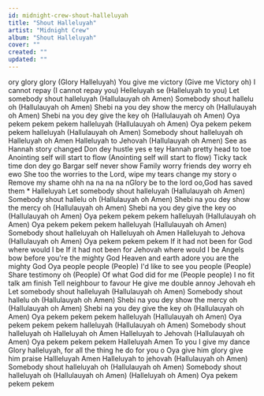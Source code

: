 ```yaml
---
id: midnight-crew-shout-halleluyah
title: "Shout Halleluyah"
artist: "Midnight Crew"
album: "Shout Halleluyah"
cover: ""
created: ""
updated: ""
---
```


ory glory glory (Glory Halleluyah)
You give me victory (Give me Victory oh)
I cannot repay (I cannot repay you)
Helleluyah se (Halleluyah to you)
Let somebody shout halleluyah
(Hallulauyah oh Amen)
Somebody shout hallelu oh
(Hallulauyah oh Amen)
Shebi na you dey show the mercy oh
(Hallulauyah oh Amen)
Shebi na you dey give the key oh
(Hallulauyah oh Amen)
Oya pekem pekem pekem halleluyah
(Hallulauyah oh Amen)
Oya pekem pekem pekem halleluyah
(Hallulauyah oh Amen)
Somebody shout halleluyah oh
Halleluyah oh Amen
Halleluyah to Jehovah
(Hallulauyah oh Amen)
See as Hannah story changed
Don dey hustle yes e tey
Hannah pretty head to toe
Anointing self will start to flow
(Anointing self will start to flow)
Ticky tack time don dey go
Bargar self never show
Family worry friends dey worry eh ewo
She too the worries to the Lord, wipe my tears change my story o
Remove my shame ohh na na na na nGlory be to the lord oo,God has saved them *
Halleluyah
Let somebody shout halleluyah
(Hallulauyah oh Amen)
Somebody shout hallelu oh
(Hallulauyah oh Amen)
Shebi na you dey show the mercy oh
(Hallulauyah oh Amen)
Shebi na you dey give the key oo
(Hallulauyah oh Amen)
Oya pekem pekem pekem halleluyah
(Hallulauyah oh Amen)
Oya pekem pekem pekem halleluyah
(Hallulauyah oh Amen)
Somebody shout halleluyah oh
Halleluyah oh Amen
Halleluyah to Jehova
(Hallulauyah oh Amen)
Oya pekem pekem pekem
If it had not been for God where would I be
If it had not been for Jehovah where would I be
Angels bow before you're the mighty God
Heaven and earth adore you are the mighty God
Oya people people (People)
I'd like to see you people (People)
Share testimony oh (People)
Of what God did for me (People people)
I no fit talk am finish
Tell neighbour to favour
He give me double annoy Jehovah eh
Let somebody shout halleluyah
(Hallulauyah oh Amen)
Somebody shout hallelu oh
(Hallulauyah oh Amen)
Shebi na you dey show the mercy oh
(Hallulauyah oh Amen)
Shebi na you dey give the key oh
(Hallulauyah oh Amen)
Oya pekem pekem pekem halleluyah
(Hallulauyah oh Amen)
Oya pekem pekem pekem halleluyah
(Hallulauyah oh Amen)
Somebody shout halleluyah oh
Halleluyah oh Amen
Halleluyah to Jehovah
(Hallulauyah oh Amen)
Oya pekem pekem pekem
Halleluyah Amen
To you I give my dance
Glory halleluyah, for all the thing he do for you o
Oya give him glory give him praise
Hallleluyah Amen
Halleluyah to jehovah
(Hallulauyah oh Amen)
Somebody shout halleluyah oh
(Hallulauyah oh Amen)
Somebody shout halleluyah oh
(Hallulauyah oh Amen)
(Halleluyah oh Amen)
Oya pekem pekem pekem